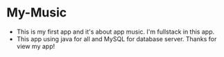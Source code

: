 # My-Music
- This is my first app and it's about app music. I'm fullstack in this app.
- This app using java for all and MySQL for database server.
Thanks for view my app!
